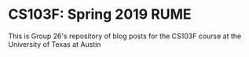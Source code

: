 # CS103F: Spring 2019 RUME

This is Group 26's repository of blog posts for the CS103F course at the University of Texas at Austin